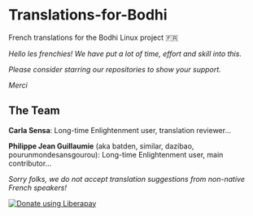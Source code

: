 # Translations-for-Bodhi

French translations for the Bodhi Linux project :fr:

*Hello les frenchies! We have put a lot of time, effort and skill into this.*

*Please consider starring our repositories to show your support.*

*Merci*


## The Team

**Carla Sensa**: Long-time Enlightenment user, translation reviewer...

**Philippe Jean Guillaumie** (aka batden, similar, dazibao, pourunmondesansgourou): Long-time Enlightenment user, main contributor...

*Sorry folks, we do not accept translation suggestions from non-native French speakers!*

<noscript><a href="https://liberapay.com/batden/donate"><img alt="Donate using Liberapay" src="https://liberapay.com/assets/widgets/donate.svg"></a></noscript>
